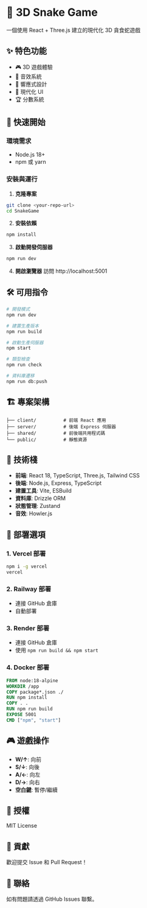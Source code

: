 # 🐍 3D Snake Game

一個使用 React + Three.js 建立的現代化 3D 貪食蛇遊戲

## ✨ 特色功能

- 🎮 3D 遊戲體驗
- 🎵 音效系統
- 📱 響應式設計
- 🎨 現代化 UI
- 🏆 分數系統

## 🚀 快速開始

### 環境需求
- Node.js 18+ 
- npm 或 yarn

### 安裝與運行

1. **克隆專案**
```bash
git clone <your-repo-url>
cd SnakeGame
```

2. **安裝依賴**
```bash
npm install
```

3. **啟動開發伺服器**
```bash
npm run dev
```

4. **開啟瀏覽器**
訪問 http://localhost:5001

## 🛠️ 可用指令

```bash
# 開發模式
npm run dev

# 建置生產版本
npm run build

# 啟動生產伺服器
npm start

# 類型檢查
npm run check

# 資料庫遷移
npm run db:push
```

## 🏗️ 專案架構

```
├── client/          # 前端 React 應用
├── server/          # 後端 Express 伺服器
├── shared/          # 前後端共用程式碼
└── public/          # 靜態資源
```

## 🎯 技術棧

- **前端**: React 18, TypeScript, Three.js, Tailwind CSS
- **後端**: Node.js, Express, TypeScript
- **建置工具**: Vite, ESBuild
- **資料庫**: Drizzle ORM
- **狀態管理**: Zustand
- **音效**: Howler.js

## 🚀 部署選項

### 1. Vercel 部署
```bash
npm i -g vercel
vercel
```

### 2. Railway 部署
- 連接 GitHub 倉庫
- 自動部署

### 3. Render 部署
- 連接 GitHub 倉庫
- 使用 `npm run build && npm start`

### 4. Docker 部署
```dockerfile
FROM node:18-alpine
WORKDIR /app
COPY package*.json ./
RUN npm install
COPY . .
RUN npm run build
EXPOSE 5001
CMD ["npm", "start"]
```

## 🎮 遊戲操作

- **W/↑**: 向前
- **S/↓**: 向後  
- **A/←**: 向左
- **D/→**: 向右
- **空白鍵**: 暫停/繼續

## 📄 授權

MIT License

## 🤝 貢獻

歡迎提交 Issue 和 Pull Request！

## 📧 聯絡

如有問題請透過 GitHub Issues 聯繫。
